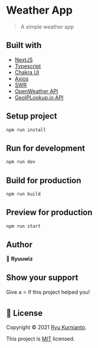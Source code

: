 # Weather App

> A simple weather app

## Built with

- [NextJS](https://nextjs.org/)
- [Typescript](https://www.typescriptlang.org/)
- [Chakra UI](https://chakra-ui.com/)
- [Axios](https://axios-http.com/docs/intro)
- [SWR](https://swr.vercel.app/)
- [OpenWeather API](https://openweathermap.org/)
- [GeoIPLookup.io API](https://geoiplookup.io/)

## Setup project

```sh
npm run install
```

## Run for development

```sh
npm run dev
```

## Build for production

```sh
npm run build
```

## Preview for production

```sh
npm run start
```

## Author

👤 **Ryuuwiz**

## Show your support

Give a ⭐️ if this project helped you!

## 📝 License

Copyright © 2021 [Ryu Kurnianto](https://github.com/ryuuwiz).

This project is [MIT](https://www.mit.edu/~amini/LICENSE.md) licensed.
